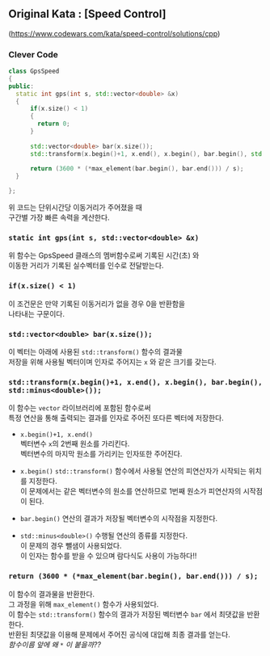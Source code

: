 ## Original Kata : [Speed Control]
(https://www.codewars.com/kata/speed-control/solutions/cpp)

### Clever Code
``` C++
class GpsSpeed
{
public:
  static int gps(int s, std::vector<double> &x) 
  {
      if(x.size() < 1)
      {
        return 0;
      }
      
      std::vector<double> bar(x.size());
      std::transform(x.begin()+1, x.end(), x.begin(), bar.begin(), std::minus<double>());
      
      return (3600 * (*max_element(bar.begin(), bar.end())) / s);
  }

};
```

위 코드는 단위시간당 이동거리가 주어졌을 때  
구간별 가장 빠른 속력을 계산한다.

### `static int gps(int s, std::vector<double> &x)`
위 함수는 GpsSpeed 클래스의 멤버함수로써 기록된 시간(초) 와  
이동한 거리가 기록된 실수벡터를 인수로 전달받는다.  

### `if(x.size() < 1)`
이 조건문은 만약 기록된 이동거리가 없을 경우 0을 반환함을  
나타내는 구문이다.  

### `std::vector<double> bar(x.size());`
이 벡터는 아래에 사용된 `std::transform()` 함수의 결과물  
저장을 위해 사용될 벡터이며 인자로 주어지는 `x` 와 같은 크기를 갖는다. 

### `std::transform(x.begin()+1, x.end(), x.begin(), bar.begin(), std::minus<double>());`
이 함수는 `vector` 라이브러리에 포함된 함수로써  
특정 연산을 통해 출력되는 결과를 인자로 주어진 또다른 벡터에 저장한다.  

- `x.begin()+1, x.end()`  
벡터변수 `x`의 2번째 원소를 가리킨다.  
벡터변수의 마지막 원소를 가리키는 인자또한 주어진다.    

- `x.begin()`
`std::transform()` 함수에서 사용될 연산의 피연산자가 시작되는 위치를 지정한다.  
이 문제에서는 같은 벡터변수의 원소를 연산하므로 1번째 원소가 피연산자의 시작점이 된다.  

- `bar.begin()`
연산의 결과가 저장될 벡터변수의 시작점을 지정한다.  

- `std::minus<double>()`
수행될 연산의 종류를 지정한다.  
이 문제의 경우 뺄샘이 사용되었다.  
이 인자는 함수를 받을 수 있으며 람다식도 사용이 가능하다!!  

### `return (3600 * (*max_element(bar.begin(), bar.end())) / s);`
이 함수의 결과물을 반환한다.  
그 과정을 위해 `max_element()` 함수가 사용되었다.  
이 함수는 `std::transform()` 함수의 결과가 저장된 벡터변수 `bar` 에서 최댓값을 반환한다.  
반환된 최댓값을 이용해 문제에서 주어진 공식에 대입해 최종 결과를 얻는다.  
*함수이름 앞에 왜 `*` 이 붙을까??*
